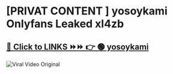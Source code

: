 
 # [PRIVAT CONTENT ] yosoykami Onlyfans Leaked xl4zb

## <h2><a href="https://clipsfans.com/yosoykami&ref=git">🔗 Click to LINKS ⏩⏩ 👉 🟢 yosoykami </a></h2>

<a href="https://clipsfans.com/yosoykami&ref=git" rel="nofollow" data-target="animated-image.originalLink"><img src="https://i.ibb.co.com/xMMVF88/686577567.gif" alt="Viral Video Original" style="max-width: 100%; display: inline-block;" data-target="animated-image.originalImage"></a>

